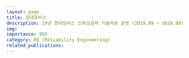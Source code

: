 ```yaml
---
layout: page
title: 현대모비스
description: 19년 현대모비스 신뢰성공학 기술자문 운영 (2019.09 ~ 2020.09)
img: 
importance: 993
category: RE (Reliability Engineering)
related_publications:
---
```


